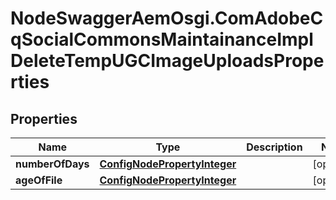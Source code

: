 # NodeSwaggerAemOsgi.ComAdobeCqSocialCommonsMaintainanceImplDeleteTempUGCImageUploadsProperties

## Properties

Name | Type | Description | Notes
------------ | ------------- | ------------- | -------------
**numberOfDays** | [**ConfigNodePropertyInteger**](ConfigNodePropertyInteger.md) |  | [optional] 
**ageOfFile** | [**ConfigNodePropertyInteger**](ConfigNodePropertyInteger.md) |  | [optional] 


